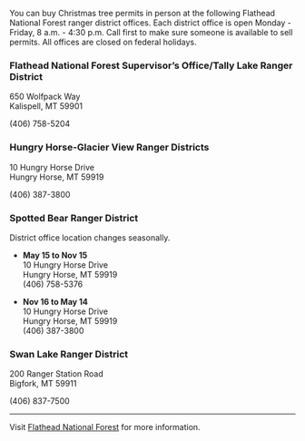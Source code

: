 You can buy Christmas tree permits in person at the following 
Flathead National Forest ranger district offices.
Each district office is open Monday - Friday, 8 a.m. - 4:30 p.m. 
Call first to make sure someone is available to sell permits. 
All offices are closed on federal holidays.

### Flathead National Forest Supervisor’s Office/Tally Lake Ranger District
650 Wolfpack Way  
Kalispell, MT 59901

(406) 758-5204  

### Hungry Horse-Glacier View Ranger Districts
10 Hungry Horse Drive  
Hungry Horse, MT 59919  

(406) 387-3800  

### Spotted Bear Ranger District
District office location changes seasonally.

* **May 15 to Nov 15**  
10 Hungry Horse Drive  
Hungry Horse, MT 59919  
(406) 758-5376

* **Nov 16 to May 14**  
10 Hungry Horse Drive  
Hungry Horse, MT 59919  
(406) 387-3800

### Swan Lake Ranger District
200 Ranger Station Road  
Bigfork, MT 59911

(406) 837-7500  

***

Visit [Flathead National Forest](https://www.fs.usda.gov/main/flathead) for more information.
